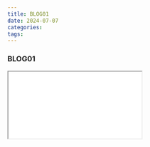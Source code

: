 ```yaml
---
title: BLOG01
date: 2024-07-07
categories: 
tags:
---
```

### BLOG01
<audio src="/assets/2024-07-07/blog01.mp3">BLOG01</audio>
<iframe src="/assets/2024-07-07/blog01.mp3">BLOG01</iframe>